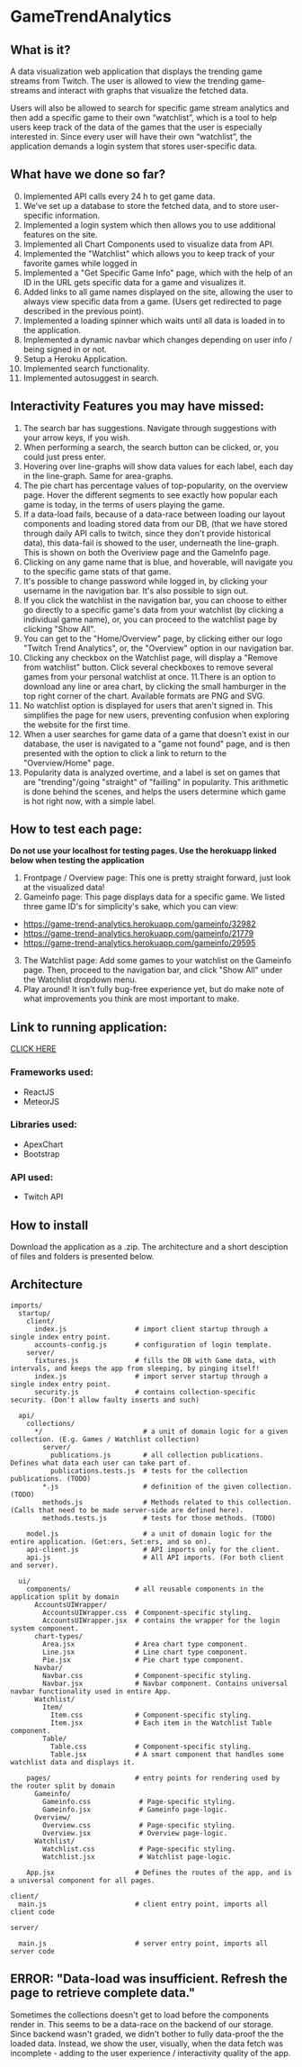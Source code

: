 # GameTrendAnalytics

## What is it?
A data visualization web application that displays the trending game streams from Twitch. The user is allowed to view the trending game-streams and interact with graphs that visualize the fetched data.

Users will also be allowed to search for specific game stream analytics and then add a specific game to their own “watchlist”, which is a tool to help users keep track of the data of the games that the user is especially interested in.
Since every user will have their own “watchlist”, the application demands a login system that stores user-specific data.

## What have we done so far?
0. Implemented API calls every 24 h to get game data.
1. We've set up a database to store the fetched data, and to store user-specific information.
2. Implemented a login system which then allows you to use additional features on the site.
3. Implemented all Chart Components used to visualize data from API.
4. Implemented the "Watchlist" which allows you to keep track of your favorite games while logged in
5. Implemented a "Get Specific Game Info" page, which with the help of an ID in the URL gets specific data for a game and visualizes it.
6. Added links to all game names displayed on the site, allowing the user to always view specific data from a game. (Users get redirected to page described in the previous point).
7. Implemented a loading spinner which waits until all data is loaded in to the application.
8. Implemented a dynamic navbar which changes depending on user info / being signed in or not.
9. Setup a Heroku Application.
10. Implemented search functionality.
11. Implemented autosuggest in search.

## Interactivity Features you may have missed:
1. The search bar has suggestions. Navigate through suggestions with your arrow keys, if you wish.
2. When performing a search, the search button can be clicked, or, you could just press enter.
3. Hovering over line-graphs will show data values for each label, each day in the line-graph. Same for area-graphs.
4. The pie chart has percentage values of top-popularity, on the overview page. Hover the different segments to see exactly how popular each game is today, in the terms of users playing the game.
5. If a data-load fails, because of a data-race between loading our layout components and loading stored data from our DB, (that we have stored through daily API calls to twitch, since they don't provide historical data), this data-fail is showed to the user, underneath the line-graph. This is shown on both the Overiview page and the GameInfo page.
6. Clicking on any game name that is blue, and hoverable, will navigate you to the specific game stats of that game.
7. It's possible to change password while logged in, by clicking your username in the navigation bar. It's also possible to sign out.
8. If you click the watchlist in the navigation bar, you can choose to either go directly to a specific game's data from your watchlist (by clicking a individual game name), or, you can proceed to the watchlist page by clicking "Show All".
9. You can get to the "Home/Overview" page, by clicking either our logo "Twitch Trend Analytics", or, the "Overview" option in our navigation bar.
10. Clicking any checkbox on the Watchlist page, will display a "Remove from watchlist" button. Click several checkboxes to remove several games from your personal watchlist at once.
11.There is an option to download any line or area chart, by clicking the small hamburger in the top right corner of the chart. Available formats are PNG and SVG.
12. No watchlist option is displayed for users that aren't signed in. This simplifies the page for new users, preventing confusion when exploring the website for the first time.
13. When a user searches for game data of a game that doesn't exist in our database, the user is navigated to a "game not found" page, and is then presented with the option to click a link to return to the "Overview/Home" page.
14. Popularity data is analyzed overtime, and a label is set on games that are "trending"/going "straight" of "failling" in popularity. This arithmetic is done behind the scenes, and helps the users determine which game is hot right now, with a simple label.

## How to test each page:
**Do not use your localhost for testing pages. Use the herokuapp linked below when testing the application**
1. Frontpage / Overview page: This one is pretty straight forward, just look at the visualized data!
2. Gameinfo page: This page displays data for a specific game. We listed three game ID's for simplicity's sake, which you can view:
  * https://game-trend-analytics.herokuapp.com/gameinfo/32982
  * https://game-trend-analytics.herokuapp.com/gameinfo/21779
  * https://game-trend-analytics.herokuapp.com/gameinfo/29595
3. The Watchlist page: Add some games to your watchlist on the Gameinfo page. Then, proceed to the navigation bar, and click "Show All" under the Watchlist dropdown menu.
4. Play around! It isn't fully bug-free experience yet, but do make note of what improvements you think are most important to make.

## Link to running application:
[CLICK HERE](https://game-trend-analytics.herokuapp.com/)

### Frameworks used:
* ReactJS
* MeteorJS

### Libraries used:
* ApexChart
* Bootstrap

### API used:
* Twitch API

## How to install
Download the application as a .zip. The architecture and a short desciption of files and folders is presented below.

## Architecture
```
imports/
  startup/
    client/
      index.js                 # import client startup through a single index entry point.
      accounts-config.js       # configuration of login template.
    server/
      fixtures.js              # fills the DB with Game data, with intervals, and keeps the app from sleeping, by pinging itself!
      index.js                 # import server startup through a single index entry point.
      security.js              # contains collection-specific security. (Don't allow faulty inserts and such)

  api/
    collections/               
      */                         # a unit of domain logic for a given collection. (E.g. Games / Watchlist collection)
        server/
          publications.js        # all collection publications. Defines what data each user can take part of.
          publications.tests.js  # tests for the collection publications. (TODO)
        *.js                     # definition of the given collection. (TODO)
        methods.js               # Methods related to this collection. (Calls that need to be made server-side are defined here).
        methods.tests.js         # tests for those methods. (TODO)

    model.js                     # a unit of domain logic for the entire application. (Get:ers, Set:ers, and so on).
    api-client.js                # API imports only for the client.
    api.js                       # All API imports. (For both client and server).

  ui/
    components/                # all reusable components in the application split by domain 
      AccountsUIWrapper/
        AccountsUIWrapper.css  # Component-specific styling.
        AccountsUIWrapper.jsx  # contains the wrapper for the login system component.
      chart-types/
        Area.jsx               # Area chart type component.
        Line.jsx               # Line chart type component.
        Pie.jsx                # Pie chart type component.
      Navbar/
        Navbar.css             # Component-specific styling.
        Navbar.jsx             # Navbar component. Contains universal navbar functionality used in entire App.
      Watchlist/
        Item/
          Item.css             # Component-specific styling.
          Item.jsx             # Each item in the Watchlist Table component.
        Table/
          Table.css            # Component-specific styling.
          Table.jsx            # A smart component that handles some watchlist data and displays it.
      
    pages/                     # entry points for rendering used by the router split by domain 
      Gameinfo/
        Gameinfo.css            # Page-specific styling.
        Gameinfo.jsx            # Gameinfo page-logic.
      Overview/
        Overview.css            # Page-specific styling.
        Overview.jsx            # Overview page-logic.
      Watchlist/
        Watchlist.css           # Page-specific styling.
        Watchlist.jsx           # Watchlist page-logic.

    App.jsx                    # Defines the routes of the app, and is a universal component for all pages.

client/
  main.js                      # client entry point, imports all client code

server/

  main.js                      # server entry point, imports all server code
```

## ERROR: "Data-load was insufficient. Refresh the page to retrieve complete data."
Sometimes the collections doesn't get to load before the components render in. This seems to be a data-race on the backend of our storage. Since backend wasn't graded, we didn't bother to fully data-proof the the loaded data. Instead, we show the user, visually, when the data fetch was incomplete - adding to the user experience / interactivity quality of the app.
